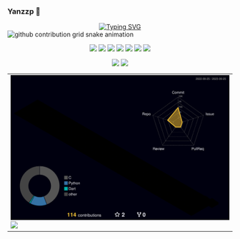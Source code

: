 ### Yanzzp 👋


<div align="center">
    <!-- dynamic typing effect 动态打字效果 -->
    <div align="center">
        <a href="https://git.io/typing-svg">
            <img src="https://readme-typing-svg.demolab.com?font=Fira+Code&pause=1000&color=96F7AB&center=true&width=435&lines=Hello%2C+I'm+Yanzzp!" alt="Typing SVG" />
        </a>
    </div>
</div>

<picture>
  <source media="(prefers-color-scheme: dark)" srcset="https://raw.githubusercontent.com/Yanzzp/Yanzzp/output/github-contribution-grid-snake-dark.svg">
  <source media="(prefers-color-scheme: light)" srcset="https://raw.githubusercontent.com/Yanzzp/Yanzzp/output/github-contribution-grid-snake.svg">
  <img alt="github contribution grid snake animation" src="https://raw.githubusercontent.com/Yanzzp/Yanzzp/output/github-contribution-grid-snake.svg">
</pi
cture>
<p align="center">
    <img src="https://img.shields.io/badge/C-00599C?style=flat-square&logo=c&logoColor=white"/>
    <img src="https://img.shields.io/badge/-java-E34A86?style=flat-square&logo=java"/>
    <img src="https://img.shields.io/badge/-C++-00599C?style=flat-square&logo=c"/>
    <img src="https://img.shields.io/badge/-HTML5-E34F26?style=flat-square&logo=html5&logoColor=white"/>
    <img src="https://img.shields.io/badge/-CSS3-1572B6?style=flat-square&logo=css3"/>
    <img src="https://img.shields.io/badge/-Bootstrap-563D7C?style=flat-square&logo=bootstrap"/>
    <img src="https://img.shields.io/badge/-Heroku-430098?style=flat-square&logo=heroku"/>
</p>

<div align="center">
    <img align="" height="180px" src="https://github-readme-stats.vercel.app/api?username=Yanzzp&show_icons=true&theme=tokyonight" class="image"  />
    <img align="" height="180px" src="https://github-readme-stats.vercel.app/api/top-langs/?username=Yanzzp&layout=compact&theme=tokyonight" class="image" />   
</div>

<table>
    <tr>
        <td>
            <img src="https://github.com/Yanzzp/Yanzzp/blob/main/profile-3d-contrib/profile-night-rainbow.svg" class="image"/>
        	<img src="https://github-readme-activity-graph.vercel.app/graph?username=Yanzzp&theme=xcode" class="image"/>
        </td>
    </tr>
</table>


